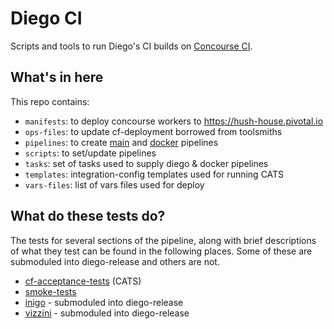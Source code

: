 # Diego CI

Scripts and tools to run Diego's CI builds on [Concourse CI](https://concourse-ci.org).

## What's in here
This repo contains:

- `manifests`: to deploy concourse workers to https://hush-house.pivotal.io
- `ops-files`: to update cf-deployment borrowed from toolsmiths
- `pipelines`: to create
  [main](https://hush-house.pivotal.io/teams/diego/pipelines/) and
  [docker](https://hush-house.pivotal.io/teams/diego/pipelines/docker) pipelines
- `scripts`: to set/update pipelines
- `tasks`: set of tasks used to supply diego & docker pipelines
- `templates`: integration-config templates used for running CATS
- `vars-files`: list of vars files used for deploy

## What do these tests do?
The tests for several sections of the pipeline, along with brief descriptions of what they test can be found in the following places. Some of these are submoduled into diego-release and others are not. 

- [cf-acceptance-tests](https://github.com/cloudfoundry/cf-acceptance-tests) (CATS)
- [smoke-tests](https://github.com/cloudfoundry/cf-smoke-tests)
- [inigo](https://github.com/cloudfoundry/inigo) - submoduled into diego-release
- [vizzini](https://github.com/cloudfoundry/vizzini) - submoduled into diego-release
